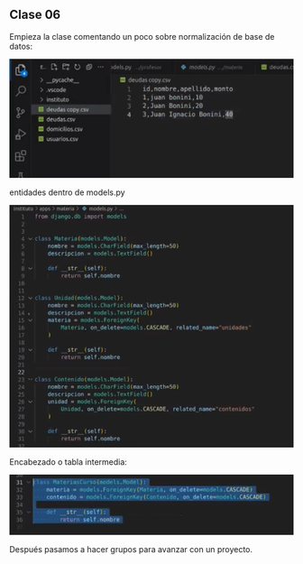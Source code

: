 ## Clase 06

Empieza la clase comentando un poco sobre normalización de base de datos:

![](./221-assets/ppt-13-back.png)

entidades dentro de models.py

![](./221-assets/ppt-14-back.png)

Encabezado o tabla intermedia:

![](./221-assets/ppt-15-back.png)

Después pasamos a hacer grupos para avanzar con un proyecto.

